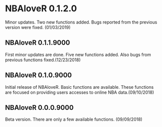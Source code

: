 # NBAloveR 0.1.2.0
Minor updates. Two new functions added. Bugs reported from the previous version were fixed. (01/03/2019)

## NBAloveR 0.1.1.9000
First minor updates are done. Five new functions added. Also bugs from previous functions fixed.(12/23/2018)

## NBAloveR 0.1.0.9000
Initial release of NBAloveR. Basic functions are available. These functions are focused on providing users accesses to online NBA data.(09/10/2018)

## NBAloveR 0.0.0.9000
Beta version. There are only a few available functions. (09/09/2018)
